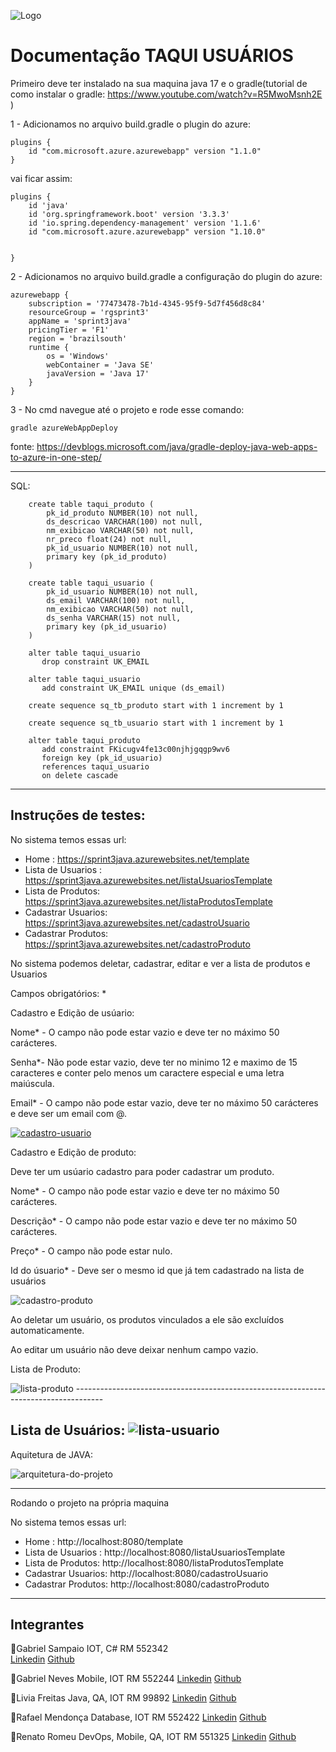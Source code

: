 
![Logo](https://i.ibb.co/28CdGFY/BANNER-TAQUI.png)

# Documentação TAQUI USUÁRIOS

Primeiro deve ter instalado na sua maquina java 17 e o gradle(tutorial de como instalar o gradle: https://www.youtube.com/watch?v=R5MwoMsnh2E )

1 - Adicionamos no arquivo build.gradle o plugin do azure:
```
plugins {
    id "com.microsoft.azure.azurewebapp" version "1.1.0"
}     
```
vai ficar assim:

```
plugins {
	id 'java'
	id 'org.springframework.boot' version '3.3.3'
	id 'io.spring.dependency-management' version '1.1.6'
	id "com.microsoft.azure.azurewebapp" version "1.10.0"


}
```
2 - Adicionamos  no arquivo build.gradle a configuração do  plugin do azure:
```
azurewebapp {
	subscription = '77473478-7b1d-4345-95f9-5d7f456d8c84'
	resourceGroup = 'rgsprint3'
	appName = 'sprint3java'
	pricingTier = 'F1'
	region = 'brazilsouth'
	runtime {
		os = 'Windows'
		webContainer = 'Java SE'
		javaVersion = 'Java 17'
	}
}

```

3 - No cmd navegue até o projeto e rode esse comando:
```
gradle azureWebAppDeploy
```
fonte: https://devblogs.microsoft.com/java/gradle-deploy-java-web-apps-to-azure-in-one-step/

---------------------------------------

SQL:

```
    create table taqui_produto (
        pk_id_produto NUMBER(10) not null,
        ds_descricao VARCHAR(100) not null,
        nm_exibicao VARCHAR(50) not null,
        nr_preco float(24) not null,
        pk_id_usuario NUMBER(10) not null,
        primary key (pk_id_produto)
    )

    create table taqui_usuario (
        pk_id_usuario NUMBER(10) not null,
        ds_email VARCHAR(100) not null,
        nm_exibicao VARCHAR(50) not null,
        ds_senha VARCHAR(15) not null,
        primary key (pk_id_usuario)
    )

    alter table taqui_usuario 
       drop constraint UK_EMAIL

    alter table taqui_usuario 
       add constraint UK_EMAIL unique (ds_email)

    create sequence sq_tb_produto start with 1 increment by 1

    create sequence sq_tb_usuario start with 1 increment by 1

    alter table taqui_produto 
       add constraint FKicugv4fe13c00njhjgqgp9wv6 
       foreign key (pk_id_usuario) 
       references taqui_usuario 
       on delete cascade
```
---------------------------------------
 ## Instruções de testes:



 No sistema temos essas url:

  - Home : https://sprint3java.azurewebsites.net/template
  - Lista de Usuarios : https://sprint3java.azurewebsites.net/listaUsuariosTemplate
  - Lista de Produtos: https://sprint3java.azurewebsites.net/listaProdutosTemplate
  - Cadastrar Usuarios: https://sprint3java.azurewebsites.net/cadastroUsuario
  - Cadastrar Produtos: https://sprint3java.azurewebsites.net/cadastroProduto

 No sistema podemos deletar, cadastrar, editar e ver a lista de produtos e Usuarios

Campos obrigatórios: *

Cadastro e Edição de usúario:

Nome* - O campo não pode estar vazio e deve ter no máximo 50 carácteres.

Senha*- Não pode estar vazio, deve ter no minimo 12 e maximo de 15 caracteres e conter pelo menos um caractere especial e uma letra maiúscula.

Email* - O campo não pode estar vazio, deve ter no máximo 50 carácteres e deve ser um email com @.

<a href="https://ibb.co/zHctKNL"><img src="https://i.ibb.co/2Y2pX5L/cadastro-usuario.png" alt="cadastro-usuario"/></a>

Cadastro e Edição de produto: 

Deve ter um usúario cadastro para poder cadastrar um produto.

Nome* - O campo não pode estar vazio e deve ter no máximo 50 carácteres.

Descrição* - O campo não pode estar vazio e deve ter no máximo 50 carácteres.

Preço* - O campo não pode estar nulo.

Id do úsuario* - Deve ser o mesmo id que já tem cadastrado na lista de usuários

<img src="https://i.ibb.co/JHHtyDT/cadastro-produto.jpg" alt="cadastro-produto" border="0" />

Ao deletar um usuário, os produtos vinculados a ele são excluídos automaticamente.

Ao editar um usuário não deve deixar nenhum campo vazio.

Lista de Produto:

<img src="https://i.ibb.co/jgY7Gyq/lista-produto.png" alt="lista-produto" border="0" />
-------------------------------------------------------------------------------------

Lista de Usuários:
<img src="https://i.ibb.co/XWkgmZy/lista-usuario.png" alt="lista-usuario" border="0" />
------------------------------------------------------------------------
Aquitetura de JAVA:

<img src="https://i.ibb.co/D9kPjTQ/arquitetura-do-projeto.png" alt="arquitetura-do-projeto" border="0" />

---------------------------------------

Rodando o projeto na própria maquina

 No sistema temos essas url:

  - Home : http://localhost:8080/template
  - Lista de Usuarios : http://localhost:8080/listaUsuariosTemplate
  - Lista de Produtos: http://localhost:8080/listaProdutosTemplate
  - Cadastrar Usuarios: http://localhost:8080/cadastroUsuario
  - Cadastrar Produtos: http://localhost:8080/cadastroProduto

---------------------------------------------------


## Integrantes
:small_blue_diamond:Gabriel Sampaio
IOT, C#
RM 552342		
<a href="https://www.linkedin.com/in/gabrielsampaiogianini/">Linkedin</a>
<a href="https://github.com/gabrielsampaiog">Github</a>

:small_blue_diamond:Gabriel Neves
Mobile, IOT
RM 552244
<a href="https://www.linkedin.com/in/-gabriel-neves/">Linkedin</a>
<a href="https://github.com/Neveszera">Github</a>

:small_blue_diamond:Livia Freitas
Java, QA, IOT
RM 99892
<a href="https://www.linkedin.com/in/l%C3%ADvia-freitas-ferreira/">Linkedin</a>
<a href="https://github.com/freitaslivia">Github</a>

:small_blue_diamond:Rafael Mendonça
Database, IOT
RM 552422
<a href="https://www.linkedin.com/in/rafael-henrique-de-mendon%C3%A7a-51263326b/">Linkedin</a>
<a href="https://github.com/rhmendonca">Github</a>

:small_blue_diamond:Renato Romeu
DevOps, Mobile, QA, IOT
RM 551325
<a href="https://www.linkedin.com/in/renato-russano-706423a3/">Linkedin</a>
<a href="https://github.com/RenatoRussano">Github</a>
